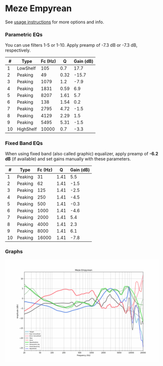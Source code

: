 # Meze Empyrean
See [usage instructions](https://github.com/jaakkopasanen/AutoEq#usage) for more options and info.

### Parametric EQs
You can use filters 1-5 or 1-10. Apply preamp of -7.3 dB or -7.3 dB, respectively.

|   # | Type      |   Fc (Hz) |    Q |   Gain (dB) |
|-----|-----------|-----------|------|-------------|
|   1 | LowShelf  |       105 | 0.7  |        17.7 |
|   2 | Peaking   |        49 | 0.32 |       -15.7 |
|   3 | Peaking   |      1079 | 1.2  |        -7.9 |
|   4 | Peaking   |      1831 | 0.59 |         6.9 |
|   5 | Peaking   |      8207 | 1.61 |         5.7 |
|   6 | Peaking   |       138 | 1.54 |         0.2 |
|   7 | Peaking   |      2795 | 4.72 |        -1.5 |
|   8 | Peaking   |      4129 | 2.29 |         1.5 |
|   9 | Peaking   |      5495 | 5.31 |        -1.5 |
|  10 | HighShelf |     10000 | 0.7  |        -3.3 |

### Fixed Band EQs
When using fixed band (also called graphic) equalizer, apply preamp of **-6.2 dB** (if available) and set gains manually with these parameters.

|   # | Type    |   Fc (Hz) |    Q |   Gain (dB) |
|-----|---------|-----------|------|-------------|
|   1 | Peaking |        31 | 1.41 |         5.5 |
|   2 | Peaking |        62 | 1.41 |        -1.5 |
|   3 | Peaking |       125 | 1.41 |        -2.5 |
|   4 | Peaking |       250 | 1.41 |        -4.5 |
|   5 | Peaking |       500 | 1.41 |        -0.3 |
|   6 | Peaking |      1000 | 1.41 |        -4.6 |
|   7 | Peaking |      2000 | 1.41 |         5.4 |
|   8 | Peaking |      4000 | 1.41 |         2.3 |
|   9 | Peaking |      8000 | 1.41 |         6.1 |
|  10 | Peaking |     16000 | 1.41 |        -7.8 |

### Graphs
![](./Meze%20Empyrean.png)
